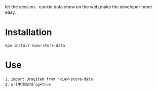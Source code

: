  let the session、cookie data show on the web,make the developer more easy.
# Installation
    npm install view-store-data

# Use
    1、import DragItem from 'view-store-data'
    2、url中添加?drag=true


    


